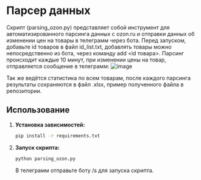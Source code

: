 # Парсер данных

Cкрипт (parsing_ozon.py) представляет собой инструмент для автоматизированного парсинга данных с ozon.ru и отправки данных об изменении цен на товары в телеграмм через бота. 
Перед запуском, добавьте id товаров в файл id_list.txt, добавлять товары можно непосредственно из бота, через команду add <id товара>. Парсинг происходит каждые 10 минут,
при изменении цены на товар, отправляется сообщение в телеграмм:
![image](https://github.com/vladimir1254/Parsing_Ozon_Price/assets/31584866/1a300f12-0bcb-4c2f-bd88-bea067ec1f40)

Так же ведётся статистика по всем товарам, после каждого парсинга результаты сохраняются в файл .xlsx, пример полученного файла в репозитории.

## Использование

1. **Установка зависимостей:**
    ```bash
    pip install -r requirements.txt
    ```

2. **Запуск скрипта:**
    ```bash
    python parsing_ozon.py
    ```
    В телеграмм отправьте боту /s для запуска скрипта.
